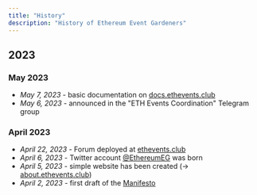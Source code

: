 ```yaml
---
title: "History"
description: "History of Ethereum Event Gardeners"
---
```



## 2023
### May 2023
- *May 7, 2023* - basic documentation on [docs.ethevents.club](https://docs.ethevents.club/)
- *May 6, 2023* - announced in the "ETH Events Coordination" Telegram group

### April 2023
- *April 22, 2023* - Forum deployed at [ethevents.club](https://ethevents.club)
- *April 6, 2023* - Twitter account [@EthereumEG](https://twitter.com/EthereumEG) was born
- *April 5, 2023* - simple website has been created (→ [about.ethevents.club](https://about.ethevents.club))
- *April 2, 2023* - first draft of the [Manifesto](/en/manifesto)